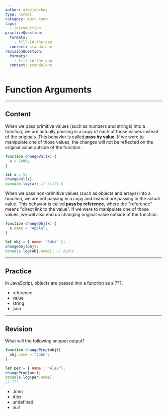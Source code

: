 ```yaml
---
author: alexjmackey
type: normal
category: must-know
tags:
  - introduction
practiceQuestion:
  formats:
    - fill-in-the-gap
  context: standalone
revisionQuestion:
  formats:
    - fill-in-the-gap
  context: standalone
---
```


# Function Arguments


---

## Content

When we pass primitive values (such as numbers and strings) into a function, we are actually passing in a copy of each of those values instead of the originals. This behavior is called **pass by value**. If we were to manipulate one of those values, the changes will not be reflected on the original value outside of the function.

```js
function changeVal(x) {
  x = 1000;
}

let x = 5;
changeVal(x);
console.log(x); // still 5
```

When we pass non-primitive values (such as objects and arrays) into a function, we are not passing in a copy and instead are passing in the actual value. This behavior is called **pass by reference**, where the "reference" means "direct link to the value". If we were to manipulate one of those values, we will also end up changing original value outside of the function. 

```js
function changeObj(x) {
  x.name = "Apple";
}

let obj = { name: "Enki" };
changeObj(obj);
console.log(obj.name); // Apple
```


---

## Practice

In JavaScript, objects are passed into a function as a ???.

- reference
- value
- string
- json


---

## Revision

What will the following snippet output?

```js
function changeProp(obj){
  obj.name = "John";
}

let per = { name : "Alex"};
changeProp(per);
console.log(per.name);
// ???
```

- John
- Alex
- undefined
- null
 
